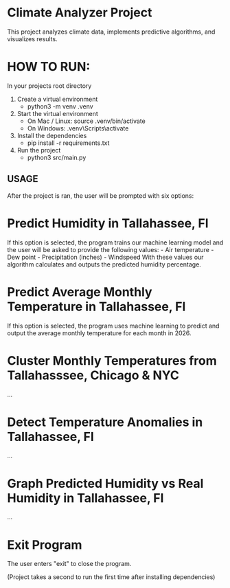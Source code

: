# Climate Analyzer Project

This project analyzes climate data, implements predictive algorithms, and visualizes results.

# HOW TO RUN:
In your projects root directory
1. Create a virtual environment
   - python3 -m venv .venv
2. Start the virtual environment
   - On Mac / Linux: source .venv/bin/activate
   - On Windows: .venv\Scripts\activate
3. Install the dependencies
   - pip install -r requirements.txt
4. Run the project
   - python3 src/main.py

## USAGE
After the project is ran, the user will be prompted with six options:
# Predict Humidity in Tallahassee, Fl
   If this option is selected, the program trains our machine learning model and the user will be asked to provide the following values:
      - Air temperature
      - Dew point
      - Precipitation (inches)
      - Windspeed
    With these values our algorithm calculates and outputs the predicted humidity percentage.

# Predict Average Monthly Temperature in Tallahassee, Fl
   If this option is selected, the program uses machine learning to predict and output the average monthly temperature for each month in 2026.

# Cluster Monthly Temperatures from Tallahasssee, Chicago & NYC
   ...

# Detect Temperature Anomalies in Tallahassee, Fl
   ...

# Graph Predicted Humidity vs Real Humidity in Tallahassee, Fl
   ...

# Exit Program
   The user enters "exit" to close the program.

(Project takes a second to run the first time after installing dependencies)
